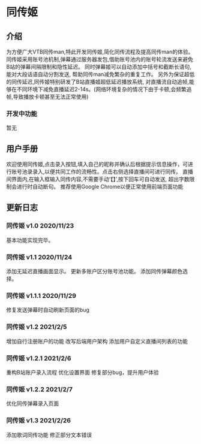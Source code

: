 # 同传姬
## 介绍
为方便广大VTB同传man,特此开发同传姬,简化同传流程及提高同传man的体验。
同传姬采用账号池机制,弹幕通过服务器发包,借助账号池内的账号轮流发送来避免
B站的弹幕间隔限制和隐性延迟。 同时弹幕姬可以自动添加中括号和截断长语句,能对大段话语自动分割发送,
帮助同传man减免繁杂的重复工作。 另外为保证超低的同传延迟,同传姬特别研发了B站直播姬超低延迟播放系统,
对直播流自动追帧,能够在不同环境下减免直播延迟2-14s。(网络环境复杂的情况下由于卡顿,会频繁追帧,导致播放卡顿甚至无法正常使用)
### 开发中功能
暂无
## 用户手册
欢迎使用同传姬,点击录入按钮,填入自己的昵称并确认后根据提示信息操作，可进行账号池录录入,以便共同工作的流畅性。点击右侧选择直播间可进行同传。
直播间界面内,在输入框输入同传内容,不需要手动‘【】’,按下回车可自动发送, 超出字数限制会进行时自动断句。
推荐使用Google Chrome以便正常使用前端页面功能
## 更新日志
### 同传姬 v1.0 2020/11/23
基本功能实现完毕。
### 同传姬 v1.1 2020/11/24
添加无延迟直播画面显示。
更新多账户区分账号池功能。
添加同传弹幕颜色选择。
### 同传姬 v1.1.1 2020/11/29
修复发送弹幕时自动刷新页面的bug
### 同传姬 v1.2 2021/2/5
增加自行注册账户的功能
改写后端用户架构
添加用户自定义直播间列表的功能
### 同传姬 v1.2.1 2021/2/6
重构B站账户录入流程
优化设置界面
修复部分bug，提升用户体验
### 同传姬 v1.2.2 2021/2/7
优化同传弹幕录入页面
### 同传姬 v1.3 2021/2/26
添加歌词同传功能
修正部分文本错误
